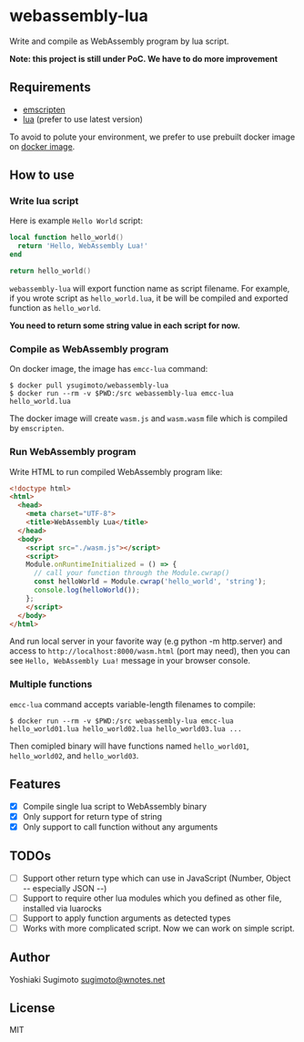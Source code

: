 # webassembly-lua

Write and compile as WebAssembly program by lua script.

**Note: this project is still under PoC. We have to do more improvement**

## Requirements

- [emscripten](https://github.com/kripken/emscripten)
- [lua](https://www.lua.org/) (prefer to use latest version)

To avoid to polute your environment, we prefer to use prebuilt docker image on [docker image](https://hub.docker.com/r/ysugimoto/webassembly-lua/).

## How to use

### Write lua script

Here is example `Hello World` script:

```lua
local function hello_world()
  return 'Hello, WebAssembly Lua!'
end

return hello_world()
```

`webassembly-lua` will export function name as script filename.
For example, if you wrote script as `hello_world.lua`, it be will be compiled and exported function as `hello_world`.

__You need to return some string value in each script for now.__


### Compile as WebAssembly program

On docker image, the image has `emcc-lua` command:

```shell
$ docker pull ysugimoto/webassembly-lua
$ docker run --rm -v $PWD:/src webassembly-lua emcc-lua hello_world.lua
```

The docker image will create `wasm.js` and `wasm.wasm` file which is compiled by `emscripten`.

### Run WebAssembly program

Write HTML to run compiled WebAssembly program like:

```html
<!doctype html>
<html>
  <head>
    <meta charset="UTF-8">
    <title>WebAssembly Lua</title>
  </head>
  <body>
    <script src="./wasm.js"></script>
    <script>
    Module.onRuntimeInitialized = () => {
      // call your function through the Module.cwrap()
      const helloWorld = Module.cwrap('hello_world', 'string');
      console.log(helloWorld());
    };
    </script>
  </body>
</html>
```

And run local server in your favorite way (e.g python -m http.server) and access to `http://localhost:8000/wasm.html` (port may need), then you can see `Hello, WebAssembly Lua!` message in your browser console.

### Multiple functions

`emcc-lua` command accepts variable-length filenames to compile:

```
$ docker run --rm -v $PWD:/src webassembly-lua emcc-lua hello_world01.lua hello_world02.lua hello_world03.lua ...
```

Then comipled binary will have functions named `hello_world01`, `hello_world02`, and `hello_world03`.

## Features

- [x] Compile single lua script to WebAssembly binary
- [x] Only support for return type of string
- [x] Only support to call function without any arguments

## TODOs

- [ ] Support other return type which can use in JavaScript (Number, Object -- especially JSON --)
- [ ] Support to require other lua modules which you defined as other file, installed via luarocks
- [ ] Support to apply function arguments as detected types
- [ ] Works with more complicated script. Now we can work on simple script.

## Author

Yoshiaki Sugimoto <sugimoto@wnotes.net>

## License


MIT
